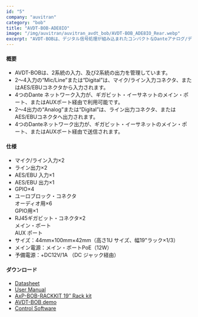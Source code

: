 ```yaml
---
id: "5"
company: "auvitran"
category: "bob"
title: "AVDT-BOB-ADE8IO"
image: "/img/auvitran/auvitran_avdt_bob/AVDT-BOB_ADE8IO_Rear.webp"
excerpt: "AVDT-BOBは、デジタル信号処理が組み込まれたコンパクトなDanteアナログ/デジタル・ブレーク・アウト・ボックスです。"
---
```

#### 概要
* AVDT-BOBは、2系統の入力、及び2系統の出力を管理しています。
* 2～4入力の“Mic/Line”または“Digital”は、マイク/ライン入力コネクタ、またはAES/EBUコネクタから入力されます。
* 4つのDante ネットワーク入力が、ギガビット・イーサネットのメイン・ポート、またはAUXポート経由で利用可能です。
* 2～4出力の“Analog”または“Digital”は、ライン出力コネクタ、またはAES/EBUコネクタへ出力されます。
* 4つのDanteネットワーク出力が、ギガビット・イーサネットのメイン・ポート、またはAUXポート経由で送信されます。

#### 仕様
* マイク/ライン入力×2
* ライン出力×2
* AES/EBU 入力×1
* AES/EBU 出力×1
* GPIO×4
* ユーロブロック・コネクタ  
    オーディオ用×6  
    GPIO用×1  
* RJ45ギガビット・コネクタ×2  
    メイン・ポート  
    AUX ポート  
* サイズ：44mm×100mm×42mm（高さ1U サイズ、幅19"ラック×1/3）
* メイン電源：メイン・ポートPoE（12W）
* 予備電源：+DC12V/1A （DC ジャック経由）

#### ダウンロード
* [Datasheet](https://auvitran.com/downloads/datasheet/AuviTran_AVDT-BOB_A4_EN.pdf)
* [User Manual](https://auvitran.com/downloads/manual/AVDT-BOB%20User%20manual.pdf)
* [AxP-BOB-RACKKIT 19″ Rack kit](https://www.auvitran.com/downloads/manual/AVDT-BOB-RackKit.pdf)
* [AVDT-BOB demo](https://www.auvitran.com/downloads/avdt-bob.V3)
* [Control Software](https://www.auvitran.com/software)
